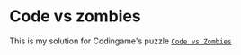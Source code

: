 # Code vs zombies

This is my solution for Codingame's puzzle [`Code vs Zombies`](https://www.codingame.com/ide/puzzle/code-vs-zombies)

